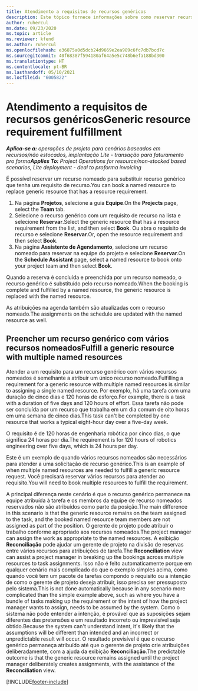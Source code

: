 ```yaml
---
title: Atendimento a requisitos de recursos genéricos
description: Este tópico fornece informações sobre como reservar recursos nomeados para um requisito de recurso genérico.
author: ruhercul
ms.date: 09/23/2020
ms.topic: article
ms.reviewer: kfend
ms.author: ruhercul
ms.openlocfilehash: e36875a0d5dcb24d9669e2ea989c6fc7db7bcd7c
ms.sourcegitcommit: 40f68387f594180af64a5e5c748b6efa188bd300
ms.translationtype: HT
ms.contentlocale: pt-BR
ms.lasthandoff: 05/10/2021
ms.locfileid: "6005822"
---
```

# <a name="generic-resource-requirement-fulfillment"></a><span data-ttu-id="5deef-103">Atendimento a requisitos de recursos genéricos</span><span class="sxs-lookup"><span data-stu-id="5deef-103">Generic resource requirement fulfillment</span></span>

<span data-ttu-id="5deef-104">_**Aplica-se a:** operações de projeto para cenários baseados em recursos/não estocados, implantação Lite - transação para faturamento pro forma_</span><span class="sxs-lookup"><span data-stu-id="5deef-104">_**Applies To:** Project Operations for resource/non-stocked based scenarios, Lite deployment - deal to proforma invoicing_</span></span>

<span data-ttu-id="5deef-105">É possível reservar um recurso nomeado para substituir recurso genérico que tenha um requisito de recurso.</span><span class="sxs-lookup"><span data-stu-id="5deef-105">You can book a named resource to replace generic resource that has a resource requirement.</span></span>

1. <span data-ttu-id="5deef-106">Na página **Projetos**, selecione a guia **Equipe**.</span><span class="sxs-lookup"><span data-stu-id="5deef-106">On the **Projects** page, select the **Team** tab.</span></span>
2. <span data-ttu-id="5deef-107">Selecione o recurso genérico com um requisito de recurso na lista e selecione **Reservar**.</span><span class="sxs-lookup"><span data-stu-id="5deef-107">Select the generic resource that has a resource requirement from the list, and then select **Book**.</span></span> <span data-ttu-id="5deef-108">Ou abra o requisito de recurso e selecione **Reservar**.</span><span class="sxs-lookup"><span data-stu-id="5deef-108">Or, open the resource requirement and then select **Book**.</span></span>
3. <span data-ttu-id="5deef-109">Na página **Assistente de Agendamento**, selecione um recurso nomeado para reservar na equipe do projeto e selecione **Reservar**.</span><span class="sxs-lookup"><span data-stu-id="5deef-109">On the **Schedule Assistant** page, select a named resource to book onto your project team and then select **Book**.</span></span>

<span data-ttu-id="5deef-110">Quando a reserva é concluída e preenchida por um recurso nomeado, o recurso genérico é substituído pelo recurso nomeado.</span><span class="sxs-lookup"><span data-stu-id="5deef-110">When the booking is complete and fulfilled by a named resource, the generic resource is replaced with the named resource.</span></span>

<span data-ttu-id="5deef-111">As atribuições na agenda também são atualizadas com o recurso nomeado.</span><span class="sxs-lookup"><span data-stu-id="5deef-111">The assignments on the schedule are updated with the named resource as well.</span></span>

## <a name="fulfill-a-generic-resource-with-multiple-named-resources"></a><span data-ttu-id="5deef-112">Preencher um recurso genérico com vários recursos nomeados</span><span class="sxs-lookup"><span data-stu-id="5deef-112">Fulfill a generic resource with multiple named resources</span></span>
<span data-ttu-id="5deef-113">Atender a um requisito para um recurso genérico com vários recursos nomeados é semelhante a atribuir um único recurso nomeado.</span><span class="sxs-lookup"><span data-stu-id="5deef-113">Fulfilling a requirement for a generic resource with multiple named resources is similar to assigning a single named resource.</span></span> <span data-ttu-id="5deef-114">Por exemplo, há uma tarefa com uma duração de cinco dias e 120 horas de esforço.</span><span class="sxs-lookup"><span data-stu-id="5deef-114">For example, there is a task with a duration of five days and 120 hours of effort.</span></span> <span data-ttu-id="5deef-115">Essa tarefa não pode ser concluída por um recurso que trabalha em um dia comum de oito horas em uma semana de cinco dias.</span><span class="sxs-lookup"><span data-stu-id="5deef-115">This task can't be completed by one resource that works a typical eight-hour day over a five-day week.</span></span> 

<span data-ttu-id="5deef-116">O requisito é de 120 horas de engenharia robótica por cinco dias, o que significa 24 horas por dia.</span><span class="sxs-lookup"><span data-stu-id="5deef-116">The requirement is for 120 hours of robotics engineering over five days, which is 24 hours per day.</span></span>

<span data-ttu-id="5deef-117">Este é um exemplo de quando vários recursos nomeados são necessários para atender a uma solicitação de recurso genérico.</span><span class="sxs-lookup"><span data-stu-id="5deef-117">This is an example of when multiple named resources are needed to fulfill a generic resource request.</span></span> <span data-ttu-id="5deef-118">Você precisará reservar vários recursos para atender ao requisito.</span><span class="sxs-lookup"><span data-stu-id="5deef-118">You will need to book multiple resources to fulfill the requirement.</span></span>

<span data-ttu-id="5deef-119">A principal diferença neste cenário é que o recurso genérico permanece na equipe atribuída à tarefa e os membros da equipe de recurso nomeados reservados não são atribuídos como parte da posição.</span><span class="sxs-lookup"><span data-stu-id="5deef-119">The main difference in this scenario is that the generic resource remains on the team assigned to the task, and the booked named resource team members are not assigned as part of the position.</span></span> <span data-ttu-id="5deef-120">O gerente de projeto pode atribuir o trabalho conforme apropriado aos recursos nomeados.</span><span class="sxs-lookup"><span data-stu-id="5deef-120">The project manager can assign the work as appropriate to the named resources.</span></span> <span data-ttu-id="5deef-121">A exibição **Reconciliação** pode ajudar um gerente de projeto na divisão de reservas entre vários recursos para atribuições de tarefa.</span><span class="sxs-lookup"><span data-stu-id="5deef-121">The **Reconciliation** view can assist a project manager in breaking up the bookings across multiple resources to task assignments.</span></span> <span data-ttu-id="5deef-122">Isso não é feito automaticamente porque em qualquer cenário mais complicado do que o exemplo simples acima, como quando você tem um pacote de tarefas compondo o requisito ou a intenção de como o gerente de projeto deseja atribuir, isso precisa ser pressuposto pelo sistema.</span><span class="sxs-lookup"><span data-stu-id="5deef-122">This is not done automatically because in any scenario more complicated than the simple example above, such as where you have a bundle of tasks making up the requirement or the intent of how the project manager wants to assign, needs to be assumed by the system.</span></span> <span data-ttu-id="5deef-123">Como o sistema não pode entender a intenção, é provável que as suposições sejam diferentes das pretensões e um resultado incorreto ou imprevisível seja obtido.</span><span class="sxs-lookup"><span data-stu-id="5deef-123">Because the system can't understand intent, it's likely that the assumptions will be different than intended and an incorrect or unpredictable result will occur.</span></span> <span data-ttu-id="5deef-124">O resultado previsível é que o recurso genérico permaneça atribuído até que o gerente de projeto crie atribuições deliberadamente, com a ajuda da exibição **Reconciliação**.</span><span class="sxs-lookup"><span data-stu-id="5deef-124">The predictable outcome is that the generic resource remains assigned until the project manager deliberately creates assignments, with the assistance of the **Reconciliation** view.</span></span>




[!INCLUDE[footer-include](../includes/footer-banner.md)]